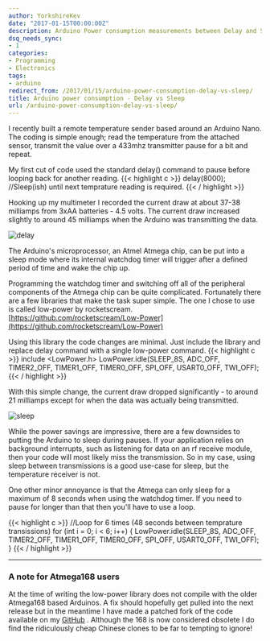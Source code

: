 ```yaml
---
author: YorkshireKev
date: "2017-01-15T00:00:00Z"
description: Arduino Power consumption measurements between Delay and Sleep
dsq_needs_sync:
- 1
categories:
- Programming
- Electronics
tags:
- arduino
redirect_from: /2017/01/15/arduino-power-consumption-delay-vs-sleep/
title: Arduino power consumption - Delay vs Sleep
url: /arduino-power-consumption-delay-vs-sleep/
---
```

I recently built a remote temperature sender based around an Arduino Nano. The coding is simple enough; read the temperature from the attached sensor, transmit the value over a 433mhz transmitter pause for a bit and repeat.

My first cut of code used the standard delay() command to pause before looping back for another reading.
{{< highlight c >}}
delay(8000); //Sleep(ish) until next temprature reading is required.
{{< / highlight >}}

Hooking up my multimeter I recorded the current draw at about 37-38 milliamps from 3xAA batteries - 4.5 volts. The current draw increased slightly to around 45 milliamps when the Arduino was transmitting the data.

![delay](/images/arduino-delay-vs-sleep/power-with-delay.jpg "Current draw using delay() at 4.5v")

The Arduino's microprocessor, an Atmel Atmega chip, can be put into a sleep mode where its internal watchdog timer will trigger after a defined period of time and wake the chip up.

Programming the watchdog timer and switching off all of the peripheral components of the Atmega chip can be quite complicated. Fortunately there are a few libraries that make the task super simple. The one I chose to use is called low-power by rocketscream. [https://github.com/rocketscream/Low-Power](https://github.com/rocketscream/Low-Power)

Using this library the code changes are minimal.
Just include the library and replace delay command with a single low-power command.
{{< highlight c >}}
include <LowPower.h>
LowPower.idle(SLEEP_8S, ADC_OFF, TIMER2_OFF, TIMER1_OFF, TIMER0_OFF,
                SPI_OFF, USART0_OFF, TWI_OFF);
{{< / highlight >}}

With this simple change, the current draw dropped significantly - to around 21 milliamps except for when the data was actually being transmitted.

![sleep](/images/arduino-delay-vs-sleep/power-with-sleep.jpg "Current draw using sleep at 4.5v")

While the power savings are impressive, there are a few downsides to putting the Arduino to sleep during pauses. If your application relies on background interrupts, such as listening for data on an rf receive module, then your code will most likely miss the transmission. So in my case, using sleep between transmissions is a good use-case for sleep, but the temperature receiver is not.

One other minor annoyance is that the Atmega can only sleep for a maximum of 8 seconds when using the watchdog timer. If you need to pause for longer than that then you'll have to use a loop.

{{< highlight c >}}
//Loop for 6 times (48 seconds between temprature transissions)
  for (int i = 0; i < 6; i++) {
    LowPower.idle(SLEEP_8S, ADC_OFF, TIMER2_OFF, TIMER1_OFF, TIMER0_OFF,
                  SPI_OFF, USART0_OFF, TWI_OFF);
  }
{{< / highlight >}}

----------

### A note for Atmega168 users ###
At the time of writing the low-power library does not compile with the older Atmega168 based Arduinos. A fix should hopefully get pulled into the next release but in the meantime I have made a patched fork of the code available on my [GitHub](https://github.com/YorkshireKev/Low-Power)  . Although the 168 is now considered obsolete I do find the ridiculously cheap Chinese clones to be far to tempting to ignore!